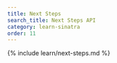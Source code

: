 ```yaml
---
title: Next Steps
search_title: Next Steps API
category: learn-sinatra
order: 11
---
```


{% include learn/next-steps.md %}
